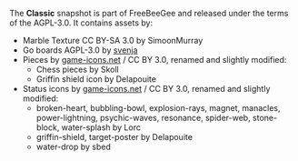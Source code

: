 The **Classic** snapshot is part of FreeBeeGee and released under the terms of the AGPL-3.0. It contains assets by:

* Marble Texture CC BY-SA 3.0 by SimoonMurray
* Go boards AGPL-3.0 by [svenja](https://github.com/svenja/)
* Pieces by [game-icons.net](https://game-icons.net/) / CC BY 3.0, renamed and slightly modified:
  * Chess pieces by Skoll
  * Griffin shield icon by Delapouite
* Status icons by [game-icons.net](https://game-icons.net/) / CC BY 3.0, renamed and slightly modified:
  * broken-heart, bubbling-bowl, explosion-rays, magnet, manacles, power-lightning, psychic-waves, resonance, spider-web, stone-block, water-splash by Lorc
  * griffin-shield, target-poster by Delapouite
  * water-drop by sbed
